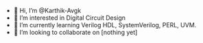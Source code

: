 - 👋 Hi, I’m @Karthik-Avgk
- 👀 I’m interested in Digital Circuit Design
- 🌱 I’m currently learning Verilog HDL, SystemVerilog, PERL, UVM.
- 💞️ I’m looking to collaborate on [nothing yet]
